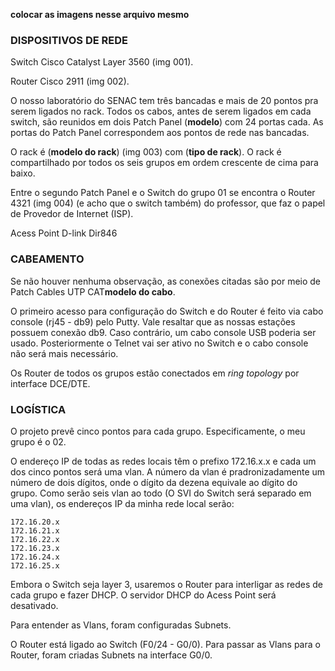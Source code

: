 **colocar as imagens nesse arquivo mesmo**

### DISPOSITIVOS DE REDE
Switch Cisco Catalyst Layer 3560 (img 001).

Router Cisco 2911 (img 002).

O nosso laboratório do SENAC tem três bancadas e mais de 20 pontos pra serem ligados no rack. Todos os cabos, antes de serem ligados em cada switch, são reunidos em dois Patch Panel (**modelo**) com 24 portas cada. As portas do Patch Panel correspondem aos pontos de rede nas bancadas.

O rack é (**modelo do rack**) (img 003) com (**tipo de rack**). O rack é compartilhado por todos os seis grupos em ordem crescente de cima para baixo.

Entre o segundo Patch Panel e o Switch do grupo 01 se encontra o Router 4321 (img 004) (e acho que o switch também) do professor, que faz o papel de Provedor de Internet (ISP).

Acess Point D-link Dir846

### CABEAMENTO
Se não houver nenhuma observação, as conexões citadas são por meio de Patch Cables UTP CAT**modelo do cabo**.

O primeiro acesso para configuração do Switch e do Router é feito via cabo console (rj45 - db9) pelo Putty. Vale resaltar que as nossas estações possuem conexão db9. Caso contrário, um cabo console USB poderia ser usado. Posteriormente o Telnet vai ser ativo no Switch e o cabo console não será mais necessário.

Os Router de todos os grupos estão conectados em *ring topology* por interface DCE/DTE.

### LOGÍSTICA
O projeto prevê cinco pontos para cada grupo. Especificamente, o meu grupo é o 02.

O endereço IP de todas as redes locais têm o prefixo 172.16.x.x e cada um dos cinco pontos será uma vlan. A número da vlan é pradronizadamente um número de dois dígitos, onde o dígito da dezena equivale ao dígito do grupo. Como serão seis vlan ao todo (O SVI do Switch será separado em uma vlan), os endereços IP da minha rede local serão:
~~~
172.16.20.x
172.16.21.x
172.16.22.x
172.16.23.x
172.16.24.x
172.16.25.x
~~~

Embora o Switch seja layer 3, usaremos o Router para interligar as redes de cada grupo e fazer DHCP. O servidor DHCP do Acess Point será desativado.

Para entender as Vlans, foram configuradas Subnets.

O Router está ligado ao Switch (F0/24 - G0/0). Para passar as Vlans para o Router, foram criadas Subnets na interface G0/0.